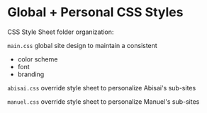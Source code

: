 # Global + Personal CSS Styles

CSS Style Sheet folder organization: 

`main.css` global site design to maintain a consistent
* color scheme 
* font
* branding

`abisai.css` override style sheet to personalize Abisai's sub-sites

`manuel.css` override style sheet to personalize Manuel's sub-sites